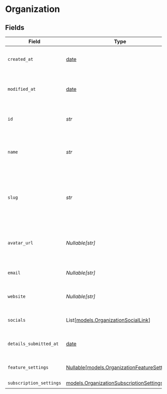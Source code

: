 # Organization


## Fields

| Field                                                                                    | Type                                                                                     | Required                                                                                 | Description                                                                              | Example                                                                                  |
| ---------------------------------------------------------------------------------------- | ---------------------------------------------------------------------------------------- | ---------------------------------------------------------------------------------------- | ---------------------------------------------------------------------------------------- | ---------------------------------------------------------------------------------------- |
| `created_at`                                                                             | [date](https://docs.python.org/3/library/datetime.html#date-objects)                     | :heavy_check_mark:                                                                       | Creation timestamp of the object.                                                        |                                                                                          |
| `modified_at`                                                                            | [date](https://docs.python.org/3/library/datetime.html#date-objects)                     | :heavy_check_mark:                                                                       | Last modification timestamp of the object.                                               |                                                                                          |
| `id`                                                                                     | *str*                                                                                    | :heavy_check_mark:                                                                       | The organization ID.                                                                     | 1dbfc517-0bbf-4301-9ba8-555ca42b9737                                                     |
| `name`                                                                                   | *str*                                                                                    | :heavy_check_mark:                                                                       | Organization name shown in checkout, customer portal, emails etc.                        |                                                                                          |
| `slug`                                                                                   | *str*                                                                                    | :heavy_check_mark:                                                                       | Unique organization slug in checkout, customer portal and credit card statements.        |                                                                                          |
| `avatar_url`                                                                             | *Nullable[str]*                                                                          | :heavy_check_mark:                                                                       | Avatar URL shown in checkout, customer portal, emails etc.                               |                                                                                          |
| `email`                                                                                  | *Nullable[str]*                                                                          | :heavy_check_mark:                                                                       | Public support email.                                                                    |                                                                                          |
| `website`                                                                                | *Nullable[str]*                                                                          | :heavy_check_mark:                                                                       | Official website of the organization.                                                    |                                                                                          |
| `socials`                                                                                | List[[models.OrganizationSocialLink](../models/organizationsociallink.md)]               | :heavy_check_mark:                                                                       | Links to social profiles.                                                                |                                                                                          |
| `details_submitted_at`                                                                   | [date](https://docs.python.org/3/library/datetime.html#date-objects)                     | :heavy_check_mark:                                                                       | When the business details were submitted.                                                |                                                                                          |
| `feature_settings`                                                                       | [Nullable[models.OrganizationFeatureSettings]](../models/organizationfeaturesettings.md) | :heavy_check_mark:                                                                       | Organization feature settings                                                            |                                                                                          |
| `subscription_settings`                                                                  | [models.OrganizationSubscriptionSettings](../models/organizationsubscriptionsettings.md) | :heavy_check_mark:                                                                       | N/A                                                                                      |                                                                                          |